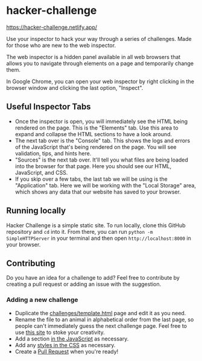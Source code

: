 # hacker-challenge

https://hacker-challenge.netlify.app/

Use your inspector to hack your way through a series of challenges. Made for those who are new to the web inspector.

The web inspector is a hidden panel available in all web browsers that allows you to navigate through elements on a page and temporarily change them.

In Google Chrome, you can open your web inspector by right clicking in the browser window and clicking the last option, "Inspect".

## Useful Inspector Tabs
- Once the inspector is open, you will immediately see the HTML being rendered on the page. This is the "Elements" tab. Use this area to expand and collapse the HTML sections to have a look around.
- The next tab over is the "Console" tab. This shows the logs and errors of the JavaScript that's being rendered on the page. You will see validation, tips, and hints here.
- "Sources" is the next tab over. It'll tell you what files are being loaded into the browser for that page. Here you should see our HTML, JavaScript, and CSS.
- If you skip over a few tabs, the last tab we will be using is the "Application" tab. Here we will be working with the "Local Storage" area, which shows any data that our website has saved to your browser.

## Running locally
Hacker Challenge is a simple static site. To run locally, clone this GitHub repository and `cd` into it. From there, you can run `python -m SimpleHTTPServer` in your terminal and then open `http://localhost:8000` in your browser.

## Contributing
Do you have an idea for a challenge to add? Feel free to contribute by creating a pull request or adding an issue with the suggestion.

### Adding a new challenge
- Duplicate the [challenges/template.html](challenges/template.html) page and edit it as you need.
- Rename the file to an animal in alphabetical order from the last page, so people can't immediately guess the next challenge page. Feel free to use [this site](https://a-z-animals.com/animals/) to stoke your creativity.
- Add a section [in the JavaScript](script.js) as necessary.
- Add any [styles in the CSS](style.css) as necessary.
- Create a [Pull Request](https://github.com/jessicard/hacker-challenge/compare) when you're ready!
